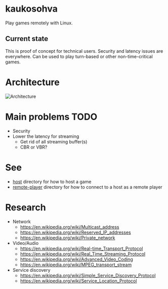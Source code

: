 # kaukosohva

Play games remotely with Linux.

## Current state 

This is proof of concept for technical users. Security and latency issues are everywhere. Can be used to play turn-based or other non-time-critical games.


# Architecture

![Architecture](https://github.com/raspi/kaukosohva/blob/master/doc/Architecture.png)

# Main problems TODO

* Security
* Lower the latency for streaming
  * Get rid of all streaming buffer(s)
  * CBR or VBR?

# See 
* [host](host) directory for how to host a game
* [remote-player](remote-player) directory for how to connect to a host as a remote player

# Research

* Network
  * https://en.wikipedia.org/wiki/Multicast_address
  * https://en.wikipedia.org/wiki/Reserved_IP_addresses
  * https://en.wikipedia.org/wiki/Private_network
* Video/Audio
  * https://en.wikipedia.org/wiki/Real-time_Transport_Protocol
  * https://en.wikipedia.org/wiki/Real_Time_Streaming_Protocol
  * https://en.wikipedia.org/wiki/Advanced_Video_Coding
  * https://en.wikipedia.org/wiki/MPEG_transport_stream
* Service discovery
  * https://en.wikipedia.org/wiki/Simple_Service_Discovery_Protocol
  * https://en.wikipedia.org/wiki/Service_Location_Protocol
 
